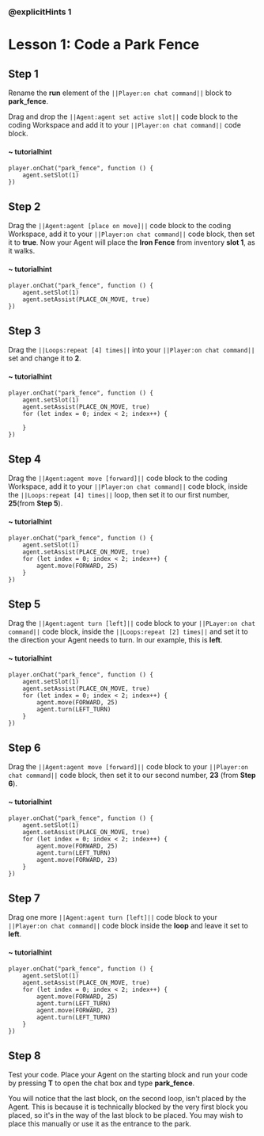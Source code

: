 ### @explicitHints 1

# Lesson 1: Code a Park Fence

## Step 1
Rename the **run** element of the ``||Player:on chat command||`` block to **park_fence**. 

Drag and drop the ``||Agent:agent set active slot||`` code block to the coding Workspace and add it to your  ``||Player:on chat command||`` code block.  

#### ~ tutorialhint
``` blocks
player.onChat("park_fence", function () {
    agent.setSlot(1)
})
```
## Step 2
Drag the ``||Agent:agent [place on move]||`` code block to the coding Workspace, add it to your ``||Player:on chat command||`` code block, then set it to **true**. Now your Agent will place the **Iron Fence** from inventory **slot 1**, as it walks.

#### ~ tutorialhint
``` blocks
player.onChat("park_fence", function () {
    agent.setSlot(1)
    agent.setAssist(PLACE_ON_MOVE, true)
})
```

## Step 3
Drag the ``||Loops:repeat [4] times||`` into your ``||Player:on chat command||`` set and change it to **2**. 

#### ~ tutorialhint
``` blocks
player.onChat("park_fence", function () {
    agent.setSlot(1)
    agent.setAssist(PLACE_ON_MOVE, true)
    for (let index = 0; index < 2; index++) {
    	
    }
})
```

## Step 4
Drag the ``||Agent:agent move [forward]||`` code block to the coding Workspace, add it to your ``||Player:on chat command||`` code block, inside the ``||Loops:repeat [4] times||`` loop, then set it to our first number, **25**(from **Step 5**). 

#### ~ tutorialhint
``` blocks
player.onChat("park_fence", function () {
    agent.setSlot(1)
    agent.setAssist(PLACE_ON_MOVE, true)
    for (let index = 0; index < 2; index++) {
        agent.move(FORWARD, 25)
    }
})
```

## Step 5
Drag the ``||Agent:agent turn [left]||`` code block to your ``||PLayer:on chat command||`` code block, inside the ``||Loops:repeat [2] times||`` and set it to the direction your Agent needs to turn. In our example, this is **left**. 

#### ~ tutorialhint
``` blocks
player.onChat("park_fence", function () {
    agent.setSlot(1)
    agent.setAssist(PLACE_ON_MOVE, true)
    for (let index = 0; index < 2; index++) {
        agent.move(FORWARD, 25)
        agent.turn(LEFT_TURN)
    }
})
```

## Step 6
Drag the ``||Agent:agent move [forward]||`` code block to your ``||Player:on chat command||`` code block, then set it to our second number, **23** (from **Step 6**). 

#### ~ tutorialhint
``` blocks
player.onChat("park_fence", function () {
    agent.setSlot(1)
    agent.setAssist(PLACE_ON_MOVE, true)
    for (let index = 0; index < 2; index++) {
        agent.move(FORWARD, 25)
        agent.turn(LEFT_TURN)
        agent.move(FORWARD, 23)
    }
})
```

## Step 7
Drag one more ``||Agent:agent turn [left]||`` code block to your ``||Player:on chat command||`` code block inside the **loop** and leave it set to **left**.

#### ~ tutorialhint
``` blocks
player.onChat("park_fence", function () {
    agent.setSlot(1)
    agent.setAssist(PLACE_ON_MOVE, true)
    for (let index = 0; index < 2; index++) {
        agent.move(FORWARD, 25)
        agent.turn(LEFT_TURN)
        agent.move(FORWARD, 23)
        agent.turn(LEFT_TURN)
    }
})
```

## Step 8
Test your code. Place your Agent on the starting block and run your code by pressing **T** to open the chat box and type **park_fence**. 

You will notice that the last block, on the second loop, isn't placed by the Agent. This is because it is technically blocked by the very first block you placed, so it's in the way of the last block to be placed. You may wish to place this manually or use it as the entrance to the park. 

